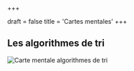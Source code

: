 +++

draft = false
title = 'Cartes mentales'
+++


## Les algorithmes de tri

![Carte mentale algorithmes de tri](/420-311/images/Sort_Algos_Mind_Map.png)